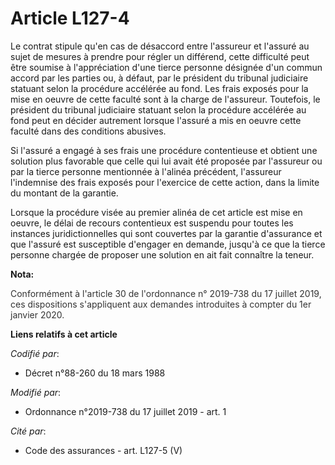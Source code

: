 # Article L127-4

Le contrat stipule qu'en cas de désaccord entre l'assureur et l'assuré au sujet de mesures à prendre pour régler un
différend, cette difficulté peut être soumise à l'appréciation d'une tierce personne désignée d'un commun accord par les
parties ou, à défaut, par le président du tribunal judiciaire statuant selon la procédure accélérée au fond. Les frais
exposés pour la mise en oeuvre de cette faculté sont à la charge de l'assureur. Toutefois, le président du tribunal
judiciaire statuant selon la procédure accélérée au fond peut en décider autrement lorsque l'assuré a mis en oeuvre cette
faculté dans des conditions abusives.

Si l'assuré a engagé à ses frais une procédure contentieuse et obtient une solution plus favorable que celle qui lui avait
été proposée par l'assureur ou par la tierce personne mentionnée à l'alinéa précédent, l'assureur l'indemnise des frais
exposés pour l'exercice de cette action, dans la limite du montant de la garantie.

Lorsque la procédure visée au premier alinéa de cet article est mise en oeuvre, le délai de recours contentieux est suspendu
pour toutes les instances juridictionnelles qui sont couvertes par la garantie d'assurance et que l'assuré est susceptible
d'engager en demande, jusqu'à ce que la tierce personne chargée de proposer une solution en ait fait connaître la teneur.

**Nota:**

<font color="#333333">Conformément à l'article 30 de l'ordonnance n° 2019-738 du 17 juillet 2019, ces dispositions
s'appliquent aux demandes introduites à compter du 1er janvier 2020.</font>

**Liens relatifs à cet article**

_Codifié par_:

  - Décret n°88-260 du 18 mars 1988

_Modifié par_:

  - Ordonnance n°2019-738 du 17 juillet 2019 - art. 1

_Cité par_:

  - Code des assurances - art. L127-5 (V)
